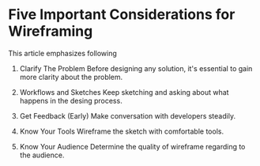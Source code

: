 # Five Important Considerations for Wireframing

This article emphasizes following

1. Clarify The Problem
   Before designing any solution, it's essential to gain more clarity about the problem.

2. Workflows and Sketches
   Keep sketching and asking about what happens in the desing process.

3. Get Feedback (Early)
   Make conversation with developers steadily.

4. Know Your Tools
   Wireframe the sketch with comfortable tools.

5. Know Your Audience
   Determine the quality of wireframe regarding to the audience.
